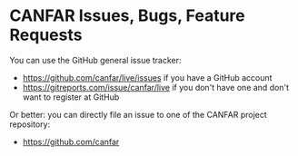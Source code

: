 # CANFAR Issues, Bugs, Feature Requests

You can use the GitHub general issue tracker:
  - https://github.com/canfar/live/issues if you have a GitHub account
  - https://gitreports.com/issue/canfar/live if you don't have one and don't want to register at GitHub

Or better: you can directly file an issue to one of the CANFAR project repository:
  - https://github.com/canfar
